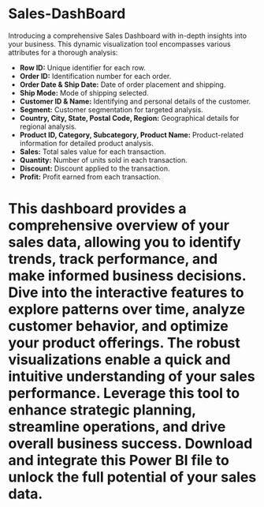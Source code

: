 # Sales-DashBoard

Introducing a comprehensive Sales Dashboard with in-depth insights into your business. This dynamic visualization tool encompasses various attributes for a thorough analysis:

- **Row ID:** Unique identifier for each row.
- **Order ID:** Identification number for each order.
- **Order Date & Ship Date:** Date of order placement and shipping.
- **Ship Mode:** Mode of shipping selected.
- **Customer ID & Name:** Identifying and personal details of the customer.
- **Segment:** Customer segmentation for targeted analysis.
- **Country, City, State, Postal Code, Region:** Geographical details for regional analysis.
- **Product ID, Category, Subcategory, Product Name:** Product-related information for detailed product analysis.
- **Sales:** Total sales value for each transaction.
- **Quantity:** Number of units sold in each transaction.
- **Discount:** Discount applied to the transaction.
- **Profit:** Profit earned from each transaction.

# This dashboard provides a comprehensive overview of your sales data, allowing you to identify trends, track performance, and make informed business decisions. Dive into the interactive features to explore patterns over time, analyze customer behavior, and optimize your product offerings. The robust visualizations enable a quick and intuitive understanding of your sales performance. Leverage this tool to enhance strategic planning, streamline operations, and drive overall business success. Download and integrate this Power BI file to unlock the full potential of your sales data.
